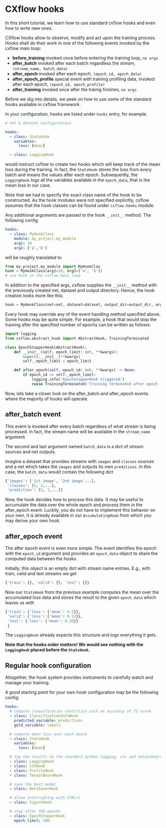# CXflow hooks
In this short tutorial, we learn how to use standard cxflow hooks and even how to write new ones.

CXflow hooks allow to observe, modify and act upon the training process. Hooks shall do their work in one of the following events invoked by the cxflow main loop:
- **before_training** invoked once before entering the training loop, `no args`
- **after_batch** invoked after each batch regardless the stream, `(stream_name, batch_data)`
- **after_epoch** invoked after each epoch, `(epoch_id, epoch_data)`
- **after_epoch_profile** special event with training profiling data, invoked after each epoch, `(epoch_id, epoch_profile)`
- **after_training** invoked once after the trainig finishes, `no args`

Before we dig into details, we peek on how to use some of the standard hooks available in cxflow framework.

In your configuration, hooks are listed under `hooks` entry, for example:

```yaml
# net & dataset configurations

hooks:
  - class: StatsHook
    variables:
      loss: [mean]

  - class: LoggingHook
```

would instruct cxflow to create two hooks which will keep track of the mean loss during the training.
In fact, the `StatsHook` stores the loss from every batch and means the values after each epoch.
Subsequently, the `LoggingHook` logs all the variables available in the `epoch_data`, that is the mean loss in our case.

Note that we had to specify the exact class name of the hook to be constructed.
As the hook modules were not specified explicitly, cxflow assumes that the hook classes can be found under `cxflow.hooks` module.

Any additional arguments are passed to the hook `__init__` method. The following config
```yaml
hooks:
  - class: MyHookClass
    module: my_project.my_module
    arg1: 10
    arg2: ['a','b']
```
will be roughly translated to
```python
from my_project.my_module import MyHookClas
hook = MyHookClass(arg1=10, arg2=['a', 'b'])
# use hook in the cxflow main_loop
```

In addition to the specified args, cxflow supplies the `__init__` method with the previously created net, dataset and output directory.
Hence, the hook creation looks more like this:
```python
hook = MyHookClass(net=net, dataset=dataset, output_dir=output_dir, arg1=10, arg2=['a', 'b'])
```

Every hook may override any of the event handling method specified above. Some hooks may be quite simple.
For example, a hook that would stop the training after the specified number of epochs can be written as follows:
```python
import logging
from cxflow.abstract_hook import AbstractHook, TrainingTerminated

class EpochStopperHook(AbstractHook):
    def __init__(self, epoch_limit: int, **kwargs):
        super().__init__(**kwargs)
        self._epoch_limit = epoch_limit

    def after_epoch(self, epoch_id: int, **kwargs) -> None:
        if epoch_id >= self._epoch_limit:
            logging.info('EpochStopperHook triggered')
            raise TrainingTerminated('Training terminated after epoch {}'.format(epoch_id))
```

Now, lets take a closer look on the after_batch and after_epoch events where the majority of hooks will operate.

## after_batch event

This event is invoked after every batch regardless of what stream is being processed.
In fact, the stream name will be available in the `stream_name` argument.

The second and last argument named `batch_data` is a dict of stream sources and net outputs.

Imagine a dataset that provides streams with `images` and `classes` sources and a net which takes the `images` and outputs its own `preditions`.
In this case, the `batch_data` would contain the following dict
```python
{'images': ['1st image', '2nd image'...],
 'classes': [5, 2,...],
 'prediction': [5, 1,...]}
 ```

 Now, the hook decides how to process this data. It may be useful to accumulate the data over the whole epoch and process them in the after_epoch event.
 Luckily, you do not have to implement this behavior on your own, it is already available in our `AccumulatingHook` from which you may derive your own hook.

## after_epoch event

The after epoch event is even more simple. The event identifies the epoch with the `epoch_id` argument and provides an `epoch_data` object to share the computed data between the hooks.

Initially, this object is an empty dict with stream name entries. E.g., with train, valid and test streams we get
```python
{'train': {}, 'valid': {}, 'test': {}}
```

Now our `StatsHook` from the previous example computes the mean over the accumulated loss data and stores the result to the given `epoch_data` which leaves us with
```python
{'train': {'loss': {'mean': 0.2}},
 'valid': {'loss': {'mean': 0.32}},
 'test': {'loss': {'mean': 0.35}}
 }
```

The `LoggingHook` already expects this structure and logs everything it gets.

**Note that the hooks order matters! We would see nothing with the `LoggingHook` placed before the `StatsHook`.**

## Regular hook configuration
Altogether, the hook system provides instruments to carefully watch and manage your training.

A good starting point for your own hook configuration may be the following config:

```yaml
hooks:
  # compute classification statistics such as accuracy of f1 score
  - class: ClassificationInfoHook
    predicted_variable: predictions
    gold_variable: labels

  # compute mean loss over each epoch
  - class: StatsHook
    variables:
      loss: [mean]

  # log the results to the standard python logging, csv and tensorboard
  - class: LoggingHook
  - class: CSVHook
  - class: ProfileHook
  - class: TensorBoardHook

  # save the best model
  - class: BestSaverHook

  # allow interrupting with CTRL+C
  - class: SigintHook

  # stop after 100 epochs
  - class: EpochStopperHook
    epoch_limit: 100
```
